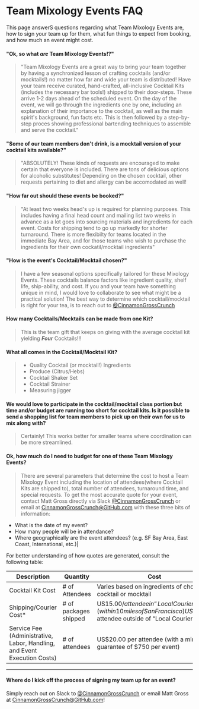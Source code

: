 # **Team Mixology **Events** FAQ**

This page answerS questions regarding what Team Mixology Events are, how to sign your team up for them, what fun things to expect from booking, and how much an event might cost.

#### **"Ok, so what *are* Team Mixology Events!?"**

> "Team Mixology Events are a great way to bring your team together by having a synchronized lesson of crafting cocktails (and/or mocktails!) no matter how far and wide your team is distributed!  Have your team receive curated, hand-crafted, all-inclusive Cocktail Kits (includes the necessary bar tools!) shipped to their door-steps. These arrive 1-2 days ahead of the scheduled event. 
On the day of the event, we will go through the ingredients one by one, including an explanation of their importance to the cocktail, as well as the main spirit's background, fun facts etc. This is then followed by a step-by-step proces showing professional bartending techniques to assemble and serve the cocktail."


#### **"Some of our team members don't drink, is a mocktail version of your cocktail kits available?"**
> 
> "ABSOLUTELY! These kinds of requests are encouraged to make certain that everyone is included. There are tons of delicious options for alcoholic substitutes!
Depending on the chosen cocktail, other requests pertaining to diet and allergy can be accomodated as well!


#### **"How far out should these events be booked?"**
> "At least two weeks head's up is required for planning purposes. This includes having a final head count and mailing list two weeks in advance as a lot goes into sourcing materials and ingredients for each event. Costs for shipping tend to go up markedly for shorter turnaround.  There is more flexibilty for teams located in the immediate Bay Area, and for those teams who wish to purchase the ingredients for their own cockatil/mocktail ingredients"



#### **"How is the event's Cocktail/Mocktail chosen?"**
> 
> I have a few seasonal options specifically tailored for these 
Mixology Events. These cocktails balance factors like ingredient quality, shelf life, ship-ability, and cost. If you and your team have something unique in mind, I would love to collaborate to see what might be a practical solution! The best way to determine which cocktail/mocktail is right for your tea, is to reach out to [@CinnamonGrossCrunch](https://github.slack.com/team/UJQSXHZL1)








#### **How many Cocktails/Mocktails can be made from one Kit?**
> This is the team gift that keeps on giving with the average cocktail kit yielding _**Four**_ Cocktails!!! 


#### **What all comes in the Cocktail/Mocktail Kit?**
> 
> - Quality Cocktail (or mocktail!) Ingredients
> - Produce (Citrus/Hebs)
> - Cocktail Shaker Set
> - Cocktail Strainer
> - Measuring jigger


#### **We would love to participate in the cocktail/mocktail class portion but time and/or budget are running too short for cocktail kits.  Is it possible to send a shopping list for team members to pick up on their own for us to mix along with?**

> Certainly! This works better for smaller teams where coordination can be more streamlined.  


#### **Ok, how much do I need to budget for one of these Team Mixology Events?**

> There are several parameters that determine the cost to host a Team Mixology Event including the location of attendees(where Cocktail Kits are shipped to), total number of attendees, turnaround time, and special requests. 
 To get the most accurate quote for your event, contact Matt Gross directly via Slack [@CinnamonGrossCrunch](https://github.slack.com/team/UJQSXHZL1) or email at CinnamonGrossCrunch@GitHub.com with these three bits of information:
 - What is the date of my event? 
- How many people will be in attendance?
- Where geographically are the event attendees? (e.g. SF Bay Area, East Coast, International, etc.)|

For better understanding of how quotes are generated, consult the following table:


| Description | Quantity | Cost
| ----------- | ----------- |-----------|
| Cocktail Kit Cost | # of Attendees | Varies based on ingredients of chosen cocktail or mocktail
|Shipping/Courier Cost* | # of packages shipped| US$15.00/ attendee in “Local Courier Area” (within 10 miles of San Francisco) US$25.00/ attendee outside of “Local Courier Area”
Service Fee (Administrative, Labor, Handling, and Event Execution Costs) | # of attendees | US$20.00 per attendee (with a minimum guarantee of $750 per event)
 ____________________________
#### **Where do I kick off the process of signing my team up for an event?**
Simply reach out on Slack to  [@CinnamonGrossCrunch](https://github.slack.com/team/UJQSXHZL1) or email Matt Gross at CinnamonGrossCrunch@GitHub.com!

